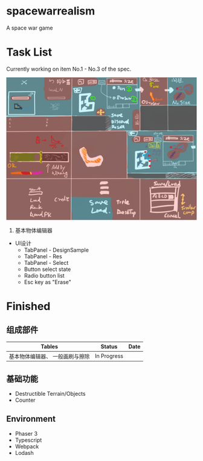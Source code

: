 # spacewarrealism
A space war game

# Task List

Currently working on item No.1 - No.3 of the spec.

![Specification](/assets/spec/实派宇宙III.png "Specification")

1. 基本物体编辑器

* UI设计
	* TabPanel - DesignSample
	* TabPanel - Res
	* TabPanel - Select
	* Button select state
	* Radio button list
	* Esc key as "Erase"

# Finished

## 组成部件

| Tables | Status 	| Date
| ------ | ------ 	| ---
| 基本物体编辑器、	一般画刷与擦除	| In Progress

## 基础功能

* Destructible Terrain/Objects			
* Counter		

## Environment

* Phaser 3 			
* Typescript 		
* Webpack 			
* Lodash			
